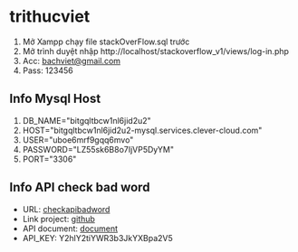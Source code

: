 # trithucviet
1. Mở Xampp chạy file stackOverFlow.sql trước
2. Mở trình duyệt nhập http://localhost/stackoverflow_v1/views/log-in.php
3. Acc: bachviet@gmail.com
4. Pass: 123456

## Info Mysql Host
1. DB_NAME="bitgqltbcw1nl6jid2u2"
2. HOST="bitgqltbcw1nl6jid2u2-mysql.services.clever-cloud.com"
3. USER="uboe6mrf9gqq6mvo"
4. PASSWORD="LZ55sk6B8o7IjVP5DyYM"
5. PORT="3306"

## Info API check bad word
- URL: [checkapibadword](https://checkbadwordapi.herokuapp.com/)
- Link project: [github](https://github.com/PhamTrung99/Check_Bad_Word_API)
- API document: [document](https://checkbadwordapi.herokuapp.com/api-docs/)
- API_KEY: Y2hlY2tiYWR3b3JkYXBpa2V5

